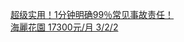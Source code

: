   
[超级实用！1分钟明确99％常见事故责任！](http://www.dianyue.me/archives/332/7ealhibiv3in4l1b/)  
[海麗花園 17300元/月 3/2/2](http://www.dianyue.me/archives/831/merntq9a2inf6b33/)